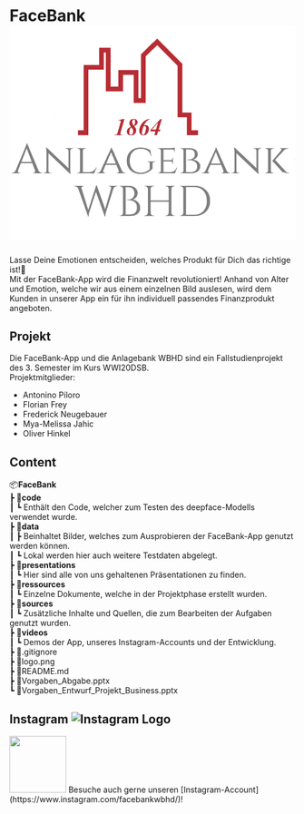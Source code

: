# FaceBank ![Logo der Anlagebank WBHD](logo.png)

Lasse Deine Emotionen entscheiden, welches Produkt für Dich das richtige ist!🚀  
Mit der FaceBank-App wird die Finanzwelt revolutioniert! Anhand von Alter und Emotion, welche wir aus einem einzelnen Bild auslesen, wird dem Kunden in unserer App ein für ihn individuell passendes Finanzprodukt angeboten.

## Projekt

Die FaceBank-App und die Anlagebank WBHD sind ein Fallstudienprojekt des 3. Semester im Kurs WWI20DSB.  
Projektmitglieder:

- Antonino Piloro
- Florian Frey
- Frederick Neugebauer
- Mya-Melissa Jahic
- Oliver Hinkel

## Content

📦**FaceBank**  
┣ 📂**code**  
┃ ┗ Enthält den Code, welcher zum Testen des deepface-Modells verwendet wurde.  
┣ 📂**data**  
┃ ┣ Beinhaltet Bilder, welches zum Ausprobieren der FaceBank-App genutzt werden können.  
┃ ┗ Lokal werden hier auch weitere Testdaten abgelegt.  
┣ 📂**presentations**  
┃ ┗ Hier sind alle von uns gehaltenen Präsentationen zu finden.  
┣ 📂**ressources**  
┃ ┗ Einzelne Dokumente, welche in der Projektphase erstellt wurden.  
┣ 📂**sources**  
┃ ┗ Zusätzliche Inhalte und Quellen, die zum Bearbeiten der Aufgaben genutzt wurden.  
┣ 📂**videos**  
┃ ┗ Demos der App, unseres Instagram-Accounts und der Entwicklung.  
┣ 📜.gitignore  
┣ 📜logo.png  
┣ 📜README.md  
┣ 📜Vorgaben_Abgabe.pptx  
┗ 📜Vorgaben_Entwurf_Projekt_Business.pptx

## Instagram ![Instagram Logo](https://upload.wikimedia.org/wikipedia/commons/thumb/e/e7/Instagram_logo_2016.svg/240px-Instagram_logo_2016.svg.png)

<img src="https://upload.wikimedia.org/wikipedia/commons/thumb/e/e7/Instagram_logo_2016.svg/240px-Instagram_logo_2016.svg.png" width="100" height="100">
Besuche auch gerne unseren [Instagram-Account](https://www.instagram.com/facebankwbhd/)!

